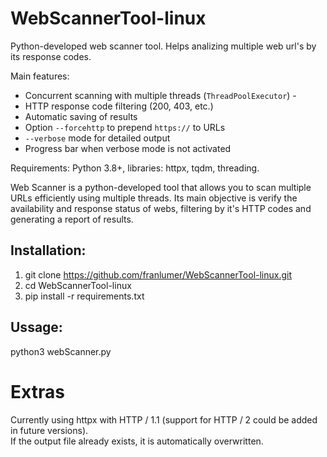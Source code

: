 # WebScannerTool-linux
Python-developed web scanner tool. Helps analizing multiple web url's by its response codes.  
  
Main features:

- Concurrent scanning with multiple threads (`ThreadPoolExecutor`) -
- HTTP response code filtering (200, 403, etc.)
- Automatic saving of results
- Option `--forcehttp` to prepend `https://` to URLs
- `--verbose` mode for detailed output
- Progress bar when verbose mode is not activated

Requirements: Python 3.8+, libraries: httpx, tqdm, threading.  
  
Web Scanner is a python-developed tool that allows you to scan multiple URLs efficiently using multiple threads. Its main objective is verify the availability and response status of webs, filtering by it's HTTP codes and generating a report of results.  
  
## Installation:  
1. git clone https://github.com/franlumer/WebScannerTool-linux.git
2. cd WebScannerTool-linux    
3. pip install -r requirements.txt

## Ussage:  
python3 webScanner.py <inputFile>  

# Extras

Currently using httpx with HTTP / 1.1 (support for HTTP / 2 could be added in future versions).  
If the output file already exists, it is automatically overwritten.

